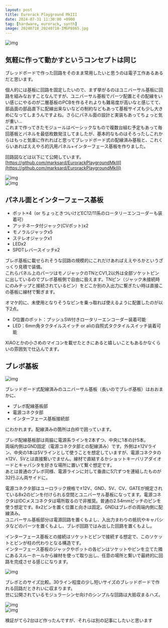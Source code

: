```yaml
---
layout: post
title: Eurorack Playground MkIII
date: 2024-07-31 11:30:00 +0900
tag: [hardware, eurorack, synth]
image: 20240718_20240718-IMGP8865.jpg
---
```


![img](/assets/photos/20240718_20240718-IMGP8829.jpg)  

## 気軽に作って動かすというコンセプトは同じ

ブレッドボードで作った回路をそのまま常用したいと思うのは電子工作あるあるだと思います。  

個人的には基板に回路を固定したいので、まず挙がるのはユニバーサル基板に回路を組みなおすことなんですが、ユニバーサル基板でパーツ配置とその配線をいい感じにやるのが二層基板のPCBを作るそれよりも難易度が高いなと感じてて、部品面の部品直下に配線出来ないなどの制約などもあって基板サイズも少し大きめになってしまうんですよね。さらにパネル面の設計と実装もあってちょっと気が重い…  
これまで作ってきたモジュールはベーシックなもので複数台組む予定もあって毎回基板とパネルを最低枚数発注してましたが、基本的なものはそろったしこれからはもっと気楽に作れればと思ってブレッドボード式の配線済み基板と、これくらいあればええやろ的汎用パネル+インターフェース基板を作りました。  

回路図などは以下にて公開しています。  
[https://github.com/marksard/EurorackPlaygroundMkIII](https://github.com/marksard/EurorackPlaygroundMkIII)

![img](/assets/photos/20240718_20240718-IMGP8865.jpg)  
![img](/assets/photos/20240718_20240718-IMGP8870.jpg)  

## パネル面とインターフェース基板

* ポット×4（or ちょっときついけどEC12/11系のロータリーエンコーダーも装着可）
* アッテネータ付ジャック(CVポット)x2
* モノラルジャックx5
* ステレオジャックx1
* LEDx2
* SPDTレバースイッチx2

ブレボ基板に載せられそうな回路の規模的にこれだけあればええやろかというざっくり見積で装備。  
これらパネル上のパーツはモノジャックのTNとCV1,2以外は全部ソケットピンに出しているのでブレボ基板側で自由に扱えます。TNピン（ジャック未接続時にのみチップと接続されているピン）をどこか別の入出力に繋ぎたい時は直接この基板に線材で繋ぎます。  

オマケ的に、未使用となりそうなピンを乗っ取れば使えるように配置したのが以下2点。  

* D位置のポット：プッシュSW付きロータリーエンコーダー装着可能
* LED：6mm角タクタイルスイッチ or aliの自照式タクタイルスイッチ装着可能

XIAOとかの小さめのマイコンを載せたときにあると嬉しいこともあるかなくらいの雰囲気で仕込んでます。  


## ブレボ基板

![img](/assets/photos/epmk3_footprint03.png)  

ブレッドボード式配線済みのユニバーサル基板（長いのでブレボ基板）はおおまかに、  

* ブレボ配線基板部
* 電源コネクタ部
* インターフェース基板接続部

にわかれます。配線済みの箇所は白枠で囲っています。  

ブレボ配線基板部は両脇に電源系ラインを2本ずつ、中央に1本の計5本。  
両端内側はGND固定（電源コネクタ部との配線済み）です。外側は±12Vライン、中央の1本は5Vラインとして使うことを想定していますが、電源コネクタの±12V、5Vとは直接繋いでません。線材で直結するかショットキーバリアダイオードとキャパシタを好きな場所に置いて繋ぐ想定です。  
あとは普通のブレボ同様、電源ラインに対して垂直に5穴ずつを連結したものが32行ぶん両サイドに。  

電源コネクタ部はユーロラック規格で±12V、GND、5V、CV、GATEが規定されている8x2のピンを付けられる空間とユニバーサル基板になってます。電源コネクタはIDCメスコネクタは場所取るので非推奨。普通の2.54mmピッチのピンを使う想定です。8x2ピンを置く位置と向きは固定。GNDはブレボの両端内側に配線済み。  
ユニバーサル基板部分は電源回路を置くもよし、入出力まわりの抵抗やキャパシタなどのパーツを置くもよし、ブレボ回路ではみ出した回路を置くもよし。  

インターフェース基板との接続はソケットとピンで接続する想定で、このソケットとピンが柱の代わりとなる構造です。  
インターフェース基板のジャックやポットの各ピンはソケットやピンを立てた隣にあるスルーホールから線材を使って取り出し、任意の場所と繋いで最終的に回路を完成させる感じになります。  

![img](/assets/photos/20240707_IMG_7311.jpg)  

ブレボとのサイズ比較。30ライン程度の少し短いサイズのブレッドボードで作れる回路だときれいに収まります。  
世に公開されているモジュラーシンセ向けのシンプルな回路は大抵収まるハズ。  

![img](/assets/photos/20240707_IMG_7309.jpg)  
![img](/assets/photos/20240707_IMG_7313.jpg)  

検証がてら2台ほど作ったんですが、それらは別の記事にしたいと思います  

